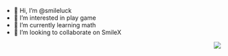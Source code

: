 - 👋 Hi, I’m @smileluck
- 👀 I’m interested in play game
- 🌱 I’m currently learning math
- 💞️ I’m looking to collaborate on SmileX

<!---
smileluck/smileluck is a ✨ special ✨ repository because its `README.md` (this file) appears on your GitHub profile.
You can click the Preview link to take a look at your changes.
--->
<img align="right" src="https://github-readme-stats.vercel.app/api?username=WangDanPeng&show_icons=true">
